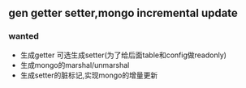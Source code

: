 ## gen getter setter,mongo incremental update
### wanted
- 生成getter 可选生成setter(为了给后面table和config做readonly)
- 生成mongo的marshal/unmarshal
- 生成setter的脏标记,实现mongo的增量更新
